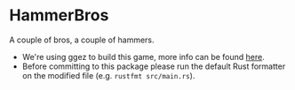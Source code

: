 # HammerBros
A couple of bros, a couple of hammers.

* We're using ggez to build this game, more info can be found [here](https://github.com/ggez/ggez/tree/master/docs).
* Before committing to this package please run the default Rust formatter on the modified file (e.g. `rustfmt src/main.rs`).
 